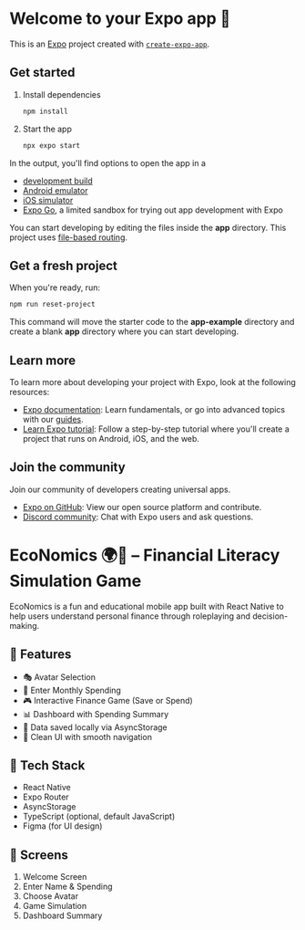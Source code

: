 # Welcome to your Expo app 👋

This is an [Expo](https://expo.dev) project created with [`create-expo-app`](https://www.npmjs.com/package/create-expo-app).

## Get started

1. Install dependencies

   ```bash
   npm install
   ```

2. Start the app

   ```bash
   npx expo start
   ```

In the output, you'll find options to open the app in a

- [development build](https://docs.expo.dev/develop/development-builds/introduction/)
- [Android emulator](https://docs.expo.dev/workflow/android-studio-emulator/)
- [iOS simulator](https://docs.expo.dev/workflow/ios-simulator/)
- [Expo Go](https://expo.dev/go), a limited sandbox for trying out app development with Expo

You can start developing by editing the files inside the **app** directory. This project uses [file-based routing](https://docs.expo.dev/router/introduction).

## Get a fresh project

When you're ready, run:

```bash
npm run reset-project
```

This command will move the starter code to the **app-example** directory and create a blank **app** directory where you can start developing.

## Learn more

To learn more about developing your project with Expo, look at the following resources:

- [Expo documentation](https://docs.expo.dev/): Learn fundamentals, or go into advanced topics with our [guides](https://docs.expo.dev/guides).
- [Learn Expo tutorial](https://docs.expo.dev/tutorial/introduction/): Follow a step-by-step tutorial where you'll create a project that runs on Android, iOS, and the web.

## Join the community

Join our community of developers creating universal apps.

- [Expo on GitHub](https://github.com/expo/expo): View our open source platform and contribute.
- [Discord community](https://chat.expo.dev): Chat with Expo users and ask questions.

# EcoNomics 🌍💸 – Financial Literacy Simulation Game

EcoNomics is a fun and educational mobile app built with React Native to help users understand personal finance through roleplaying and decision-making.

## 🌟 Features

- 🎭 Avatar Selection
- 🧮 Enter Monthly Spending
- 🎮 Interactive Finance Game (Save or Spend)
- 📊 Dashboard with Spending Summary
- 💾 Data saved locally via AsyncStorage
- 🌙 Clean UI with smooth navigation

## 🚀 Tech Stack

- React Native
- Expo Router
- AsyncStorage
- TypeScript (optional, default JavaScript)
- Figma (for UI design)

## 📱 Screens

1. Welcome Screen  
2. Enter Name & Spending  
3. Choose Avatar  
4. Game Simulation  
5. Dashboard Summary  


